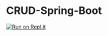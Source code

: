 # CRUD-Spring-Boot
[![Run on Repl.it](https://repl.it/badge/github/RayDiazVega/CRUD-Spring-Boot)](https://repl.it/github/RayDiazVega/CRUD-Spring-Boot)
